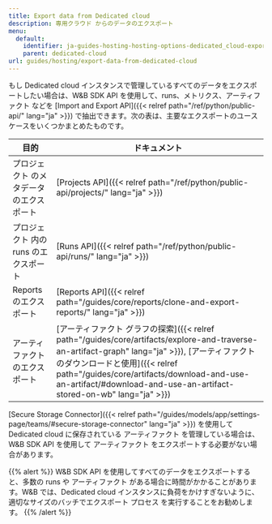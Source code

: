 ```yaml
---
title: Export data from Dedicated cloud
description: 専用クラウド からのデータのエクスポート
menu:
  default:
    identifier: ja-guides-hosting-hosting-options-dedicated_cloud-export-data-from-dedicated-cloud
    parent: dedicated-cloud
url: guides/hosting/export-data-from-dedicated-cloud
---
```


もし Dedicated cloud インスタンスで管理しているすべてのデータをエクスポートしたい場合は、W&B SDK API を使用して、runs、メトリクス、アーティファクト などを [Import and Export API]({{< relref path="/ref/python/public-api/" lang="ja" >}}) で抽出できます。次の表は、主要なエクスポートのユースケースをいくつかまとめたものです。

| 目的 | ドキュメント |
|---------|---------------|
| プロジェクト のメタデータのエクスポート | [Projects API]({{< relref path="/ref/python/public-api/projects/" lang="ja" >}}) |
| プロジェクト 内の runs のエクスポート | [Runs API]({{< relref path="/ref/python/public-api/runs/" lang="ja" >}}) |
| Reports のエクスポート | [Reports API]({{< relref path="/guides/core/reports/clone-and-export-reports/" lang="ja" >}}) |
| アーティファクト のエクスポート | [アーティファクト グラフの探索]({{< relref path="/guides/core/artifacts/explore-and-traverse-an-artifact-graph" lang="ja" >}}), [アーティファクト のダウンロードと使用]({{< relref path="/guides/core/artifacts/download-and-use-an-artifact/#download-and-use-an-artifact-stored-on-wb" lang="ja" >}}) |

[Secure Storage Connector]({{< relref path="/guides/models/app/settings-page/teams/#secure-storage-connector" lang="ja" >}}) を使用して Dedicated cloud に保存されている アーティファクト を管理している場合は、W&B SDK API を使用して アーティファクト をエクスポートする必要がない場合があります。

{{% alert %}}
W&B SDK API を使用してすべてのデータをエクスポートすると、多数の runs や アーティファクト がある場合に時間がかかることがあります。W&B では、Dedicated cloud インスタンスに負荷をかけすぎないように、適切なサイズのバッチでエクスポート プロセス を実行することをお勧めします。
{{% /alert %}}
